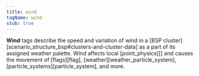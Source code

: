 ```yaml
---
title: wind
tagName: wind
stub: true
---
```

**Wind** tags describe the speed and variation of wind in a [BSP cluster][scenario_structure_bsp#clusters-and-cluster-data] as a part of its assigned weather palette. Wind affects local [point_physics][] and causes the movement of [flags][flag], [weather][weather_particle_system], [particle_systems][particle_system], and more.
